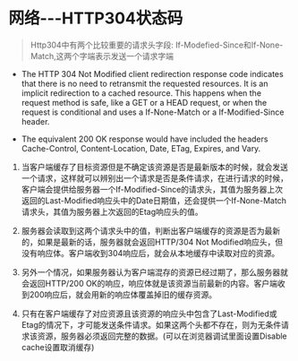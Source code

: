 # 网络---HTTP304状态码

> Http304中有两个比较重要的请求头字段: If-Modefied-Since和If-None-Match,这两个字端表示发送一个请求字端

- The HTTP 304 Not Modified client redirection response code indicates that there is no need to retransmit the requested resources. It is an implicit redirection to a cached resource. This happens when the request method is safe, like a GET or a HEAD request, or when the request is conditional and uses a If-None-Match or a If-Modified-Since header.

- The equivalent 200 OK response would have included the headers Cache-Control, Content-Location, Date, ETag, Expires, and Vary.


1. 当客户端缓存了目标资源但是不确定该资源是否是最新版本的时候，就会发送一个请求，这样就可以辨别出一个请求是否是条件请求，在进行请求的时候，客户端会提供给服务器一个If-Modified-Since的请求头，其值为服务器上次返回的Last-Modified响应头中的Date日期值，还会提供一个If-None-Match请求头，其值为服务器上次返回的Etag响应头的值。

2. 服务器会读取到这两个请求头中的值，判断出客户端缓存的资源是否为最新的，如果是最新的话，服务器就会返回HTTP/304 Not Modified响应头，但没有响应体。客户端收到304响应后，就会从本地缓存中读取对应的资源。

3. 另外一个情况，如果服务器认为客户端混存的资源已经过期了，那么服务器就会返回HTTP/200 OK的响应，响应体就是该资源当前最新的内容。客户端收到200响应后，就会用新的响应体覆盖掉旧的缓存资源。

4. 只有在客户端缓存了对应资源且该资源的响应头中包含了Last-Modified或Etag的情况下，才可能发送条件请求。如果这两个头都不存在，则为无条件请求该资源，服务器必须返回完整的数据。(可以在浏览器调试里面设置Disable cache设置取消缓存)